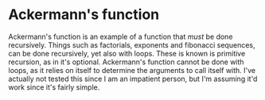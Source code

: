 # Ackermann's function
Ackermann's function is an example of a function that *must* be done recursively. Things such as factorials, exponents and fibonacci sequences, can be done recursively, yet also with loops. These is known is primitive recursion, as in it's optional. Ackermann's function cannot be done with loops, as it relies on itself to determine the arguments to call itself with. I've actually not tested this since I am an impatient person, but I'm assuming it'd work since it's fairly simple.